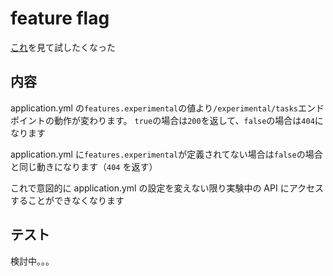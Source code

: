 # feature flag 

[これ](https://www.baeldung.com/spring-feature-flags)を見て試したくなった

## 内容

application.yml の`features.experimental`の値より`/experimental/tasks`エンドポイントの動作が変わります。
`true`の場合は`200`を返して、`false`の場合は`404`になります

application.yml に`features.experimental`が定義されてない場合は`false`の場合と同じ動きになります（`404` を返す）

これで意図的に application.yml の設定を変えない限り実験中の API にアクセスすることができなくなります

## テスト

検討中。。。

